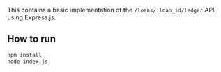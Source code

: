 This contains a basic implementation of the `/loans/:loan_id/ledger` API using Express.js.

## How to run

```bash
npm install
node index.js
